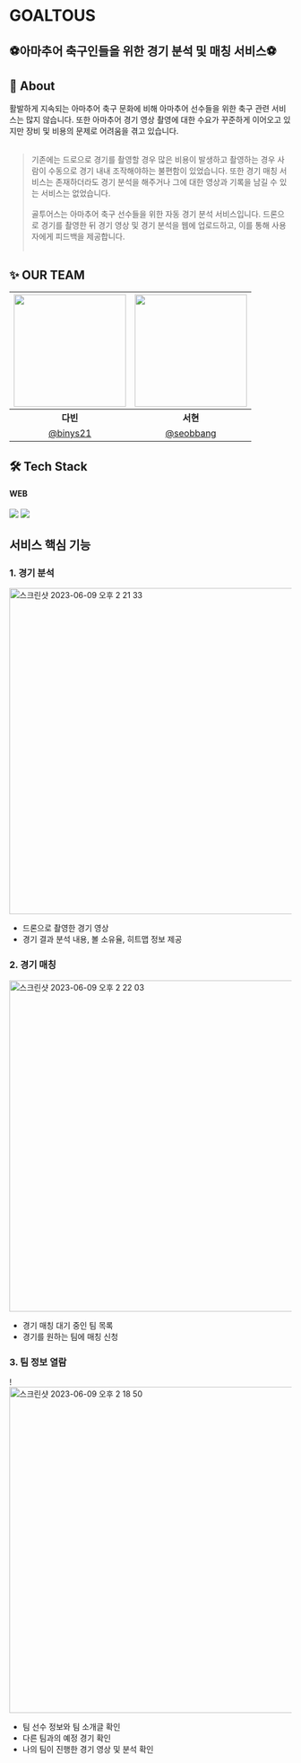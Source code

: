 # GOALTOUS
<p align = "center">

## ⚽️아마추어 축구인들을 위한 경기 분석 및 매칭 서비스⚽️

</p>

## 💭 About
> <span style="color: black">
활발하게 지속되는 아마추어 축구 문화에 비해 아마추어 선수들을 위한 축구 관련 서비스는 많지 않습니다.
또한 아마추어 경기 영상 촬영에 대한 수요가 꾸준하게 이어오고 있지만 장비 및 비용의 문제로 어려움을 겪고 있습니다.
<br/><br/>
> 기존에는 드로으로 경기를 촬영할 경우 많은 비용이 발생하고 촬영하는 경우 사람이 수동으로 경기 내내 조작해야하는 불편함이 있었습니다. 또한 경기 매칭 서비스는 존재하더라도 경기 분석을 해주거나 그에 대한 영상과 기록을 남길 수 있는 서비스는 없었습니다.<br/><br/>
골투어스는 아마추어 축구 선수들을 위한 자동 경기 분석 서비스입니다. 
드론으로 경기를 촬영한 뒤 경기 영상 및 경기 분석을 웹에 업로드하고, 이를 통해 사용자에게 피드백을 제공합니다.<br/><br/>

## ✨ OUR TEAM
| <img src="https://github.com/GoalToUs/GoalToUs/assets/100662232/b40698e8-e64a-4efe-9361-a848f5c0f5f9" width="200" height="200"/> | <img src="https://avatars.githubusercontent.com/u/97084864?v=4" width="200" height="200" /> |
| :---: | :---: |
| <div align = "center"><b>다빈</b></div> | <div align = "center"><b>서현</b></div> |
| [@binys21](https://github.com/binys21) | [@seobbang](https://github.com/seobbang) |

## 🛠 Tech Stack
#### WEB
<img src="https://img.shields.io/badge/Typescript-3178C6?style=flat-square&logo=TypeScript&logoColor=white"/> <img src="https://img.shields.io/badge/Next.js-000000?style=flat-square&logo=Next.js&logoColor=white"/>

    
## 서비스 핵심 기능
### 1. 경기 분석
<img width="581" alt="스크린샷 2023-06-09 오후 2 21 33" src="https://github.com/GoalToUs/GoalToUs/assets/100662232/d0b2db97-74e3-4cf3-b1e2-3626d9b364ef">

- 드론으로 촬영한 경기 영상
- 경기 결과 분석 내용, 볼 소유율, 히트맵 정보 제공

### 2. 경기 매칭
<img width="590" alt="스크린샷 2023-06-09 오후 2 22 03" src="https://github.com/GoalToUs/GoalToUs/assets/100662232/8dabbc8f-e7b9-461a-8b49-bcda4bca9f71">

- 경기 매칭 대기 중인 팀 목록 
- 경기를 원하는 팀에 매칭 신청 

### 3. 팀 정보 열람
!<img width="581" alt="스크린샷 2023-06-09 오후 2 18 50" src="https://github.com/GoalToUs/GoalToUs/assets/100662232/3175d739-80c2-41e6-9178-518e404570fa">

- 팀 선수 정보와 팀 소개글 확인
- 다른 팀과의 예정 경기 확인
- 나의 팀이 진행한 경기 영상 및 분석 확인 
